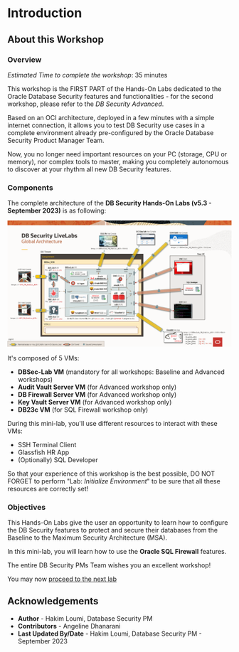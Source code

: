 # Introduction

## About this Workshop
### Overview
*Estimated Time to complete the workshop*: 35 minutes

This workshop is the FIRST PART of the Hands-On Labs dedicated to the Oracle Database Security features and functionalities - for the second workshop, please refer to the *DB Security Advanced*.

Based on an OCI architecture, deployed in a few minutes with a simple internet connection, it allows you to test DB Security use cases in a complete environment already pre-configured by the Oracle Database Security Product Manager Team.

Now, you no longer need important resources on your PC (storage, CPU or memory), nor complex tools to master, making you completely autonomous to discover at your rhythm all new DB Security features.

### Components
The complete architecture of the **DB Security Hands-On Labs (v5.3 - September 2023)** is as following:

  ![DBSec LiveLabs Archi](./images/dbseclab-archi.png "DBSec LiveLabs Archi")

It's composed of 5 VMs:
  - **DBSec-Lab VM** (mandatory for all workshops: Baseline and Advanced workshops)
  - **Audit Vault Server VM** (for Advanced workshop only)
  - **DB Firewall Server VM** (for Advanced workshop only)
  - **Key Vault Server VM** (for Advanced workshop only)
  - **DB23c VM** (for SQL Firewall workshop only)

During this mini-lab, you'll use different resources to interact with these VMs:
  - SSH Terminal Client
  - Glassfish HR App
  - (Optionally) SQL Developer

So that your experience of this workshop is the best possible, DO NOT FORGET to perform "Lab: *Initialize Environment*" to be sure that all these resources are correctly set!

### Objectives
This Hands-On Labs give the user an opportunity to learn how to configure the DB Security features to protect and secure their databases from the Baseline to the Maximum Security Architecture (MSA).

In this mini-lab, you will learn how to use the **Oracle SQL Firewall** features.

The entire DB Security PMs Team wishes you an excellent workshop!

You may now [proceed to the next lab](#next)

## Acknowledgements
- **Author** - Hakim Loumi, Database Security PM
- **Contributors** - Angeline Dhanarani
- **Last Updated By/Date** - Hakim Loumi, Database Security PM - September 2023
